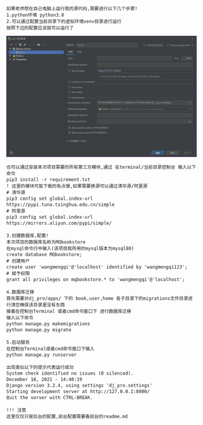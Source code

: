     如果老师想在自己电脑上运行我的源代码,需要进行以下几个步骤!
    1.python环境 python3.8
    2.可以通过配置当前目录下的虚拟环境venv目录进行运行
    按照下边的配置应该就可以运行了
![Image text](./one.png)
    
    也可以通过安装本次项目需要的所有第三方模块,通过 在terminal/当前目录控制台 输入以下命令 
    pip3 install -r requirement.txt
    ! 这里的模块可能下载的有点慢,如果需要换源可以通过清华源/阿里源
    # 清华源
    pip3 config set global.index-url https://pypi.tuna.tsinghua.edu.cn/simple
    # 阿里源
    pip3 config set global.index-url https://mirrors.aliyun.com/pypi/simple/
    
    3.创建数据库,配置!
    本次项目的数据库名称为MQbookstore
    在mysql命令行中输入(该项目我所用的mysql版本为mysql80)
    create database MQbookstore;
    # 创建用户
    create user 'wangmengqi'@'localhost' identified by 'wangmengqi123';
    # 赋予权限
    grant all privileges on mqbookstore.* to 'wangmengqi'@'localhost';
    
    4.数据库迁移
    首先需要对dj_pro/apps/ 下的 book,user,home 各子目录下的migrations文件目录进行清空确保该目录里没有东西
    接着在控制台Terminal 或者cmd命令窗口下 进行数据库迁移
    输入以下命令
    python manage.py makemigrations
    python manage.py migrate
    
    5.启动服务
    在控制台Terminal或者cmd命令窗口下输入
    python manage.py runserver
    
    出现类似以下的提示代表运行成功
    System check identified no issues (0 silenced).
    December 18, 2021 - 14:48:19
    Django version 3.2.4, using settings 'dj_pro.settings'
    Starting development server at http://127.0.0.1:8000/
    Quit the server with CTRL-BREAK.
    
    !!! 注意
    这里仅仅只是后台的配置,前台配置需要看前台的readme.md

    
    
    
    
    